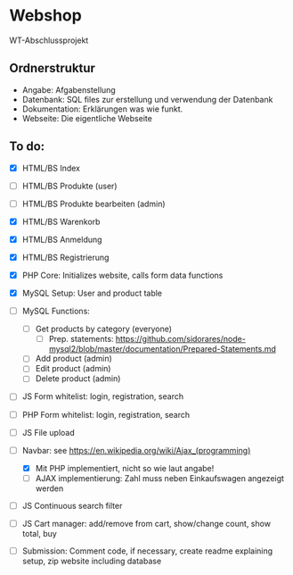 # Webshop
WT-Abschlussprojekt

## Ordnerstruktur
* Angabe: Afgabenstellung
* Datenbank: SQL files zur erstellung und verwendung der Datenbank
* Dokumentation: Erklärungen was wie funkt.
* Webseite: Die eigentliche Webseite


## To do:
* [x] HTML/BS Index
* [ ] HTML/BS Produkte (user)
* [ ] HTML/BS Produkte bearbeiten (admin)
* [x] HTML/BS Warenkorb
* [x] HTML/BS Anmeldung
* [x] HTML/BS Registrierung
* [x] PHP Core: Initializes website, calls form data functions
* [x] MySQL Setup: User and product table
* [ ] MySQL Functions:
	* [ ] Get products by category (everyone)
		* [ ] Prep. statements: https://github.com/sidorares/node-mysql2/blob/master/documentation/Prepared-Statements.md
	* [ ] Add product (admin)
	* [ ] Edit product (admin)
	* [ ] Delete product (admin)
* [ ] JS Form whitelist: login, registration, search
* [ ] PHP Form whitelist: login, registration, search
* [ ] JS File upload
* [ ] Navbar: see https://en.wikipedia.org/wiki/Ajax_(programming)
	* [x] Mit PHP implementiert, nicht so wie laut angabe!
	* [ ] AJAX implementierung: Zahl muss neben Einkaufswagen angezeigt werden
* [ ] JS Continuous search filter
* [ ] JS Cart manager: add/remove from cart, show/change count, show total, buy
* [ ] Submission: Comment code, if necessary, create readme explaining setup, zip website including database
	
	
	
	